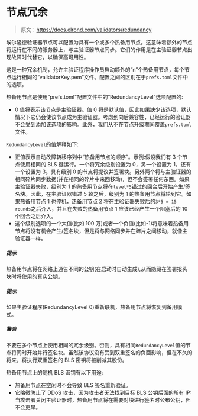 # 节点冗余

> 原文：<https://docs.elrond.com/validators/redundancy>

 埃尔隆德验证器节点可以配置为具有一个或多个热备用节点。这意味着额外的节点将运行在不同的服务器上，与主验证器节点同步。它们的作用是在主验证器节点出现故障时代替它，以确保高可用性。

这是一种冗余机制，允许主验证程序操作员启动额外的“n”个热备用节点，每个节点运行相同的“validatorKey.pem”文件。配置之间的区别在于`prefs.toml`文件中的选项。

热备用节点是使用“prefs.toml”配置文件中的“RedundancyLevel”选项配置的:

*   0 值将表示该节点是主验证器。值 0 将是默认值，因此如果缺少该选项，默认情况下它仍会使该节点成为主验证器。考虑到向后兼容性，已经运行的验证器不会受到添加该选项的影响。此外，我们从不在节点升级期间覆盖`prefs.toml`文件。

`RedundancyLevel`的值解释如下:

*   正值表示自动故障转移序列中“热备用节点的顺序”。示例:假设我们有 3 个节点使用相同的 BLS 键运行。一个将冗余级别设置为 0，另一个设置为 1，还有一个设置为 3。具有级别 0 的节点将提议并签署块。另外两个将与主验证器的相同碎片同步数据(并在相同的碎片中来回移动)，但不会签署任何东西。如果主验证器失败，级别为 1 的热备用节点将在`level*5`错过的回合后开始产生/签名块。因此，在主验证器错过 5 轮之后，级别为 1 的热备用节点将轮到它。如果热备用节点 1 也停机，热备用节点 2 将在主验证器失败后的`3*5 = 15 rounds`之后介入，并且在失败的热备用节点 1 应该已经产生一个阻塞后的 10 个回合之后介入。
*   这个级别选项的一个大值(比如 100 万)或者一个负值(比如-1)将意味着热备用节点将没有机会产生/签名块，但是将与网络同步并在碎片之间移动，就像主验证器一样。

##### 提示

热备用节点将在网络上通告不同的公钥(在启动时自动生成),从而隐藏在签署报头块时将使用的真实公钥。

##### 提示

如果主验证程序(RedundancyLevel 0)重新联机，热备用节点将恢复到备用模式。

##### 警告

不要在多个节点上使用相同的冗余级别。否则，具有相同`RedundancyLevel`值的节点将同时开始并行签名块。虽然该协议没有受到双重签名的负面影响，但在不久的将来，将执行双重签名的 BLS 密钥将被削减其股份。

热备用节点上的随机 BLS 密钥有以下用途:

*   热备用节点在空闲时不会导致 BLS 签名重新验证。
*   它略微防止了 DDoS 攻击，因为攻击者无法找到目标 BLS 公钥后面的所有 IP:当攻击者关闭主验证器时，热备用节点将在需要对块进行签名时公布公钥，但不会更早。